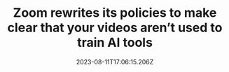 ---
external: true
url: https://www.theverge.com/2023/8/11/23828649/zoom-communications-like-data-train-ai-artificial-intelligence-models
title: Zoom rewrites its policies to make clear that your videos aren’t used to train AI tools
description: Zoom explicitly says that it won’t use the content of your videoconferencing to train its AI models.
date: 2023-08-11T17:06:15.206Z
icon: https://www.google.com/s2/favicons?domain=theverge.com&sz=32
source: The Verge
---